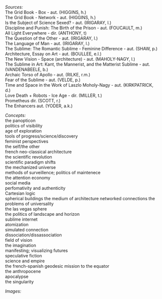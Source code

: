 *Sources:*  
The Grid Book - Box - aut. (HIGGINS, h.)  
The Grid Book - Network - aut. (HIGGINS, h.)  
Is the Subject of Science Sexed? - aut. (IRIGARAY, l.)  
Discipline and Punish: The Birth of the Prison - aut. (FOUCAULT, m.)  
All Light Everywhere - dir. (ANTHONY, t)  
The Question of the Other - aut. (IRIGARAY, l.)  
The Language of Man - aut. (IRIGARAY, l.)  
The Sublime: The Romantic Sublime - Feminine Difference - aut. (SHAW, p.)  
Architecture, Essay on Art - aut. (BOULLEE, e.l.)  
The New Vision - Space (architecture) - aut. (MAHOLY-NAGY, l.)  
The Sublime in Art: Kant, the Mannerist, and the Matterist Sublime - aut. (VANDENABEELE, b.)  
Archaic Torso of Apollo - aut. (RILKE, r.m.)  
Fear of the Sublime - aut. (VELDE, p.)  
Time and Space in the Work of Laszlo Moholy-Nagy - aut. (KIRKPATRICK, d.)  
Love Death + Robots - Ice Age - dir. (MILLER, t.)  
Prometheus dir. (SCOTT, r.)  
The Enhancers aut. (YODER, a.k.)  



*Concepts:*  
the panopticon  
politics of visibility  
age of exploration  
tools of progress/science/discovery  
feminist perspectives  
the self/the other  
french neo-classical architecture  
the scientific revolution  
scientific paradigm shifts  
the mechanized universe  
methods of surveillence; politics of maintenece  
the attention economy  
social media  
perfomativity and authenticity  
Cartesian logic  
spherical buildings
the medium of architecture
networked connections
the problems of universality  
the las vegas sphere  
the politics of landscape and horizon  
sublime internet  
atomization  
simulated connection  
dissociation/dissassociation  
field of vision  
the imagination  
manifesting; visualizing futures  
speculative fiction  
science and empire  
the french-spanish geodesic mission to the equator  
the anthropocene  
apocalypse  
the singularity  





*Images:*
